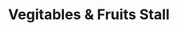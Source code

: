 ---
title: "Vegitables & Fruits Stall"
url: /pandalam/vegitables-and-fruits-stall/
shop: greengrocer
---